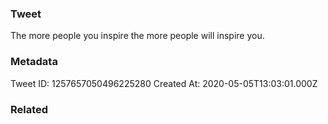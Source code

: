 ### Tweet
The more people you inspire the more people will inspire you.

### Metadata
Tweet ID: 1257657050496225280
Created At: 2020-05-05T13:03:01.000Z

### Related

